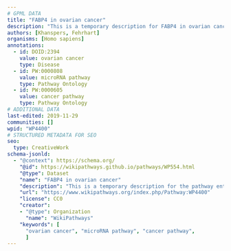 ```yaml
---
# GPML DATA
title: "FABP4 in ovarian cancer"
description: "This is a temporary description for FABP4 in ovarian cancer"
authors: [Khanspers, Fehrhart]
organisms: [Homo sapiens]
annotations:
  - id: DOID:2394
    value: ovarian cancer
    type: Disease
  - id: PW:0000808
    value: microRNA pathway
    type: Pathway Ontology
  - id: PW:0000605
    value: cancer pathway
    type: Pathway Ontology
# ADDITIONAL DATA
last-edited: 2019-11-29
communities: []
wpid: "WP4400"
# STRUCTURED METADATA FOR SEO
seo:
  type: CreativeWork
schema-jsonld:
  - "@context": https://schema.org/
    "@id": https://wikipathways.github.io/pathways/WP554.html
    "@type": Dataset
    "name": "FABP4 in ovarian cancer"
    "description": "This is a temporary description for the pathway entitled: FABP4 in ovarian cancer"
    "url": "https://www.wikipathways.org/index.php/Pathway:WP4400"
    "license": CC0
    "creator":
    - "@type": Organization
      "name": "WikiPathways"
    "keywords": [
      "ovarian cancer", "microRNA pathway", "cancer pathway",
      ]
---
```

